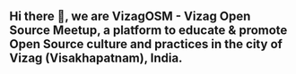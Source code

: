 ## Hi there 👋, we are VizagOSM - Vizag Open Source Meetup, a platform to educate & promote Open Source culture and practices in the city of Vizag (Visakhapatnam), India.
